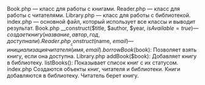Book.php — класс для работы с книгами. 
Reader.php — класс для работы с читателями. 
Library.php — класс для работы с библиотекой. 
index.php — основной файл, который использует все классы и выводит результат.
Book.php __construct($title, $author, $year, $isAvailable = true) — создает книгу (название, автор, год, доступна ли).
Reader.php __construct($name, $email) — инициализация читателя (имя, email). borrowBook($book): Позволяет взять книгу, если она доступна.
Library.php addBook($book): Добавляет книгу в библиотеку. 
listBooks(): Показывает список книг с их статусом. 
index.php Создаются объекты книг, читателя и библиотеки. 
Книги добавляются в библиотеку. 
Читатель берет книгу.
